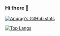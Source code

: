 ### Hi there 👋

 
[![Anurag's GitHub stats](https://github-readme-stats.vercel.app/api?username=ragu6963&show_icons=true&theme=dracula)](https://github.com/anuraghazra/github-readme-stats)

[![Top Langs](https://github-readme-stats.vercel.app/api/top-langs/?username=ragu6963&theme=dracula&layout=compact)](https://github.com/anuraghazra/github-readme-stats)

